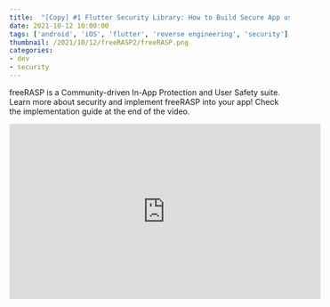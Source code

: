 ```yaml
---
title:  "[Copy] #1 Flutter Security Library: How to Build Secure App using freeRASP | freeRASP Implementation Guide"
date: 2021-10-12 10:00:00
tags: ['android', 'iOS', 'flutter', 'reverse engineering', 'security']
thumbnail: /2021/10/12/freeRASP2/freeRASP.png
categories:
- dev
- security
---
```

freeRASP is a Community-driven In-App Protection and User Safety suite. Learn more about security and implement freeRASP into your app! Check the implementation guide at the end of the video.

<div class="video-container"><iframe width="560" height="315" src="http://www.youtube.com/embed/LLFOSX1c5WA" frameborder="0" allowfullscreen></iframe></div>
